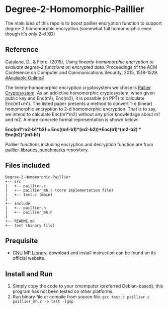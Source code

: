# Degree-2-Homomorphic-Paillier

The main idea of this repo is to boost paillier encryption function to support degree-2 homomorphic encryption.(somewhat full homomorphic even though it's only 2-d XD)

## Reference
Catalano, D., & Fiore. (2015). *Using linearly-homomorphic encryption to evaluate degree-2 functions on encrypted data*. Proceedings of the ACM Conference on Computer and Communications Security, 2015, 1518-1529.
[#Avaliable Online#](https://eprint.iacr.org/2014/813.pdf)

The linerly-homomorphic encryption cryptosystem we chose is [Pallier Cryptosystem](https://en.wikipedia.org/wiki/Paillier_cryptosystem#Key_generation). As an addictive homomorphic cryptosystem, when given public key and Enc(m1), Enc(m2), it is possible (in PPT) to calculate Enc(m1+m1). The listed paper presents a method to convert 1-d (linear) homomorphic encryption to 2-d homomorphic encryption. That is to say, we intend to calculate Enc(m1\*m2) without any prior knowledage about m1 and m2. A more concrete formal representation is shown below:

**Enc(m1\*m2-b1\*b2) = Enc((m1-b1)\*(m2-b2))\*Enc(b1)^(m2-b2) \* Enc(b2)^(m1-b1)**

Paillier functions including encryption and decryption function are from [paillier-libraries-benchmarks](https://github.com/snipsco/paillier-libraries-benchmarks) repository.

## Files included
```
Degree-2-Homomorphic-Paillier
+-- src
|	+-- paillier.c
|	+-- paillier_mh.c (core implementation file)
|	+-- test.c (main)
|
+-- include
|	+-- paillier.h
|	+-- paillier_mh.h
|	
+-- README.md
+-- test (binary file)
```
## Prequisite
- [GNU MP Library](https://gmplib.org/), download and install instruction can be found on its official website.

## Install and Run
1. Simply copy the code to your cmomputer (preferred Debian-based), this program has not been tested on other platforms.
2. Run binary file or compile from source file.
`gcc test.c paillier.c paillier_mh.c -o test -lgmp`
